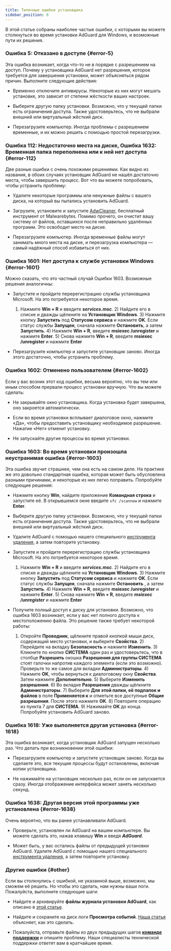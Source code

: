 ```yaml
---
title: Типичные ошибки установщика
sidebar_position: 6
---
```


В этой статье собраны наиболее частые ошибки, с которыми вы можете столкнуться во время установки AdGuard для Windows, и возможные пути их решения.

### Ошибка 5: Отказано в доступе {#error-5}

Эта ошибка возникает, когда что-то не в порядке с разрешением на доступ. Почему у установщика AdGuard нет разрешения, которое требуется для завершения установки, может объясняться рядом причин. Выполните следующие действия:

- Временно отключите антивирусы. Некоторые из них могут мешать установке, это зависит от степени жёсткости ваших настроек.

- Выберите другую папку установки. Возможно, что у текущей папки есть ограничения доступа. Также удостоверьтесь, что не выбрали внешний или виртуальный жёсткий диск.

- Перезагрузите компьютер. Иногда проблемы с разрешением временные, и их можно решить с помощью простой перезагрузки.

### Ошибка 112: Недостаточно места на диске, Ошибка 1632: Временная папка переполнена или к ней нет доступа {#error-112}


Две разные ошибки с очень похожими решениями. Как видно из названия, в обоих случаях установщик AdGuard не нашёл достаточно места, чтобы завершить процесс. Вот что вы можете попробовать, чтобы устранить проблему:

- Удалите некоторые программы или ненужные файлы с вашего диска, на который вы пытались установить AdGuard.

- Загрузите, установите и запустите [AdwCleaner](http://www.bleepingcomputer.com/download/adwcleaner/), бесплатный инструмент от Malwarebytes. Помимо прочего, он очистит вашу систему от файлов, оставшихся после неправильно удалённых программ. Это освободит место на диске.

- Перезагрузите компьютер. Иногда временные файлы могут занимать много места на диске, и перезагрузка компьютера — самый надёжный способ избавиться от них.

### Ошибка 1601: Нет доступа к службе установки Windows {#error-1601}

Можно сказать, что это частный случай Ошибки 1603. Возможные решения аналогичны:

- Запустите и пройдите перерегистрацию службы установщика Microsoft. На это потребуется некоторое время.

    1) Нажмите **Win + R** и введите ***services.msc***. 2) Найдите его в списке и дважды щёлкните на **Установщик Windows**. 3) Нажмите кнопку **Запустить** под **Статусом сервиса** и нажмите **OK**. Если статус службы **Запущен**, сначала нажмите **Остановить**, а затем **Запустить**. 4) Нажмите **Win + R**, введите **msiexec /unregister** и нажмите **Enter**. 5) Снова нажмите **Win + R**, введите **msiexec /unregister** и нажмите **Enter**

- Перезагрузите компьютер и запустите установщик заново. Иногда этого достаточно, чтобы устранить проблему.

### Ошибка 1602: Отменено пользователем {#error-1602}

Если у вас возник этот код ошибки, весьма вероятно, что вы тем или иным способом прервали процесс установки вручную. Что вы можете сделать:

- Не закрывайте окно установщика. Когда установка будет завершена, оно закроется автоматически.

- Если во время установки всплывает диалоговое окно, нажмите «Да», чтобы предоставить установщику необходимое разрешение. Нажатие «Нет» отменит установку.

- Не запускайте другие процессы во время установки.

### Ошибка 1603: Во время установки произошла неустранимая ошибка {#error-1603}

Эта ошибка звучит страшнее, чем она есть на самом деле. На практике же это довольно стандартная ошибка, которая может быть обусловлена разными причинами, и некоторые из них легко поправить. Попробуйте следующие решения:

- Нажмите кнопку **Win**, найдите приложение **Командная строка** и запустите её. В открывшемся окне введите `sfc /scannow` и нажмите **Enter**.

- Выберите другую папку установки. Возможно, что у текущей папки есть ограничения доступа. Также удостоверьтесь, что не выбрали внешний или виртуальный жёсткий диск.

- Удалите AdGuard с помощью нашего специального [инструмента удаления](/adguard-for-windows/installation.md#advanced), а затем повторите установку.

- Запустите и пройдите перерегистрацию службы установщика Microsoft. На это потребуется некоторое время.

    1) Нажмите **Win + R** и введите ***services.msc***. 2) Найдите его в списке и дважды щёлкните на **Установщик Windows**. 3) Нажмите кнопку **Запустить** под **Статусом сервиса** и нажмите **OK**. Если статус службы **Запущен**, сначала нажмите **Остановить** , а затем **Запустить**. 4) Нажмите  **Win + R**, введите **msiexec /unregister** и нажмите **Enter**. 5) Снова нажмите **Win + R**, введите ***msiexec /unregister*** и нажмите **Enter**

- Получите полный доступ к диску для установки. Возможно, что ошибка 1603 возникает, если у вас нет полного доступа к местоположению файла. Это решение также требует некоторой работы:

    1) Откройте **Проводник**, щёлкните правой кнопкой мыши диск, содержащий место установки, и выберите **Свойства**. 2) Перейдите на вкладку **Безопасность** и нажмите **Изменить**. 3) Кликните по кнопке **СИСТЕМА** один раз и удостоверьтесь, что в столбце **Разрешить** окошка **Разрешения для группы СИСТЕМА** стоят галочки напротив каждого элемента (если это возможно). Проверьте то же самое для вкладки **Администраторы**. 4) Нажмите **OK**, чтобы вернуться к диалоговому окну **Свойства**. Затем нажмите **Дополнительно**. 5) Выберите **Изменить разрешения**. 6) Во вкладке **Разрешения** дважды щёлкните **Администраторы**. 7) Выберите **Для этой папки, её подпапок и файлов** в поле **Применяется к** и отметьте все доступные **Общие разрешения**. После этого нажмите **OK**. 8) Повторите операцию из пункта 7 для **СИСТЕМА**. 9) Нажимайте **OK** до конца. Попробуйте установить AdGuard заново.

### Ошибка 1618: Уже выполняется другая установка {#error-1618}

Эта ошибка возникает, когда установщик AdGuard запущен несколько раз. Что делать при возникновении этой ошибки:​

- Перезагрузите компьютер и запустите установщик заново. Когда вы сделаете это, все текущие процессы будут остановлены, включая копии установщика.

- Не нажимайте на установщик несколько раз, если он не запускается сразу. Иногда отображение интерфейса может занять несколько секунд.

### Ошибка 1638: Другая версия этой программы уже установлена {#error-1638}

Очень вероятно, что вы ранее устанавливали AdGuard.

- Проверьте, установлен ли AdGuard на вашем компьютере. Вы можете сделать это, нажав клавишу **Win** и введя ***AdGuard***.

- Может быть, у вас остались файлы от предыдущей установки AdGuard. Удалите AdGuard с помощью нашего специального [инструмента удаления](/adguard-for-windows/installation.md#advanced), а затем повторите установку.

### Другие ошибки {#other}

Если вы столкнулись с ошибкой, не указанной выше, возможно, мы сможем её решить. Но чтобы это сделать, нам нужны ваши логи. Пожалуйста, выполните следующие шаги:

- Найдите и архивируйте **файлы журнала установки AdGuard**, как описано в [этой статье](/adguard-for-windows/solving-problems/installation-logs.md).

- Найдите и сохраните на диск логи **Просмотра событий**. [Наша статья](/adguard-for-windows/solving-problems/system-logs.md) объясняет, как это сделать.

- Пожалуйста, отправьте файлы из двух предыдущих шагов **[команде поддержки](/support/contact.md)** и опишите проблему. Наши специалисты технической поддержки ответят вам в кратчайшее время.